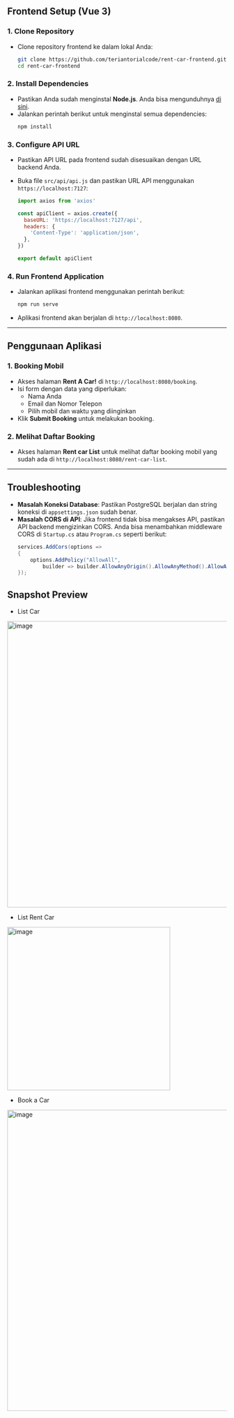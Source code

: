 ## Frontend Setup (Vue 3)

### 1. **Clone Repository**

- Clone repository frontend ke dalam lokal Anda:
  ```bash
  git clone https://github.com/teriantorialcode/rent-car-frontend.git
  cd rent-car-frontend
  ```

### 2. **Install Dependencies**

- Pastikan Anda sudah menginstal **Node.js**. Anda bisa mengunduhnya [di sini](https://nodejs.org/).
- Jalankan perintah berikut untuk menginstal semua dependencies:
  ```bash
  npm install
  ```

### 3. **Configure API URL**

- Pastikan API URL pada frontend sudah disesuaikan dengan URL backend Anda.
- Buka file `src/api/api.js` dan pastikan URL API menggunakan `https://localhost:7127`:

  ```javascript
  import axios from 'axios'

  const apiClient = axios.create({
    baseURL: 'https://localhost:7127/api',
    headers: {
      'Content-Type': 'application/json',
    },
  })

  export default apiClient
  ```

### 4. **Run Frontend Application**

- Jalankan aplikasi frontend menggunakan perintah berikut:
  ```bash
  npm run serve
  ```
- Aplikasi frontend akan berjalan di `http://localhost:8080`.

---

## Penggunaan Aplikasi

### 1. **Booking Mobil**

- Akses halaman **Rent A Car!** di `http://localhost:8080/booking`.
- Isi form dengan data yang diperlukan:
  - Nama Anda
  - Email dan Nomor Telepon
  - Pilih mobil dan waktu yang diinginkan
- Klik **Submit Booking** untuk melakukan booking.

### 2. **Melihat Daftar Booking**

- Akses halaman **Rent car List** untuk melihat daftar booking mobil yang sudah ada di `http://localhost:8080/rent-car-list`.

---

## Troubleshooting

- **Masalah Koneksi Database**: Pastikan PostgreSQL berjalan dan string koneksi di `appsettings.json` sudah benar.
- **Masalah CORS di API**: Jika frontend tidak bisa mengakses API, pastikan API backend mengizinkan CORS. Anda bisa menambahkan middleware CORS di `Startup.cs` atau `Program.cs` seperti berikut:
  ```csharp
  services.AddCors(options =>
  {
      options.AddPolicy("AllowAll",
          builder => builder.AllowAnyOrigin().AllowAnyMethod().AllowAnyHeader());
  });
  ```

## Snapshot Preview
- List Car 
<img width="656" alt="image" src="https://github.com/user-attachments/assets/d347930c-806e-4db0-a227-9fe8dd98c320" />

- List Rent Car
<img width="374" alt="image" src="https://github.com/user-attachments/assets/a527fb64-bfe4-486d-8a6c-fb749a1ba788" />

- Book a Car
<img width="690" alt="image" src="https://github.com/user-attachments/assets/96e621fd-a3ac-4503-b200-08ad442c4124" />


